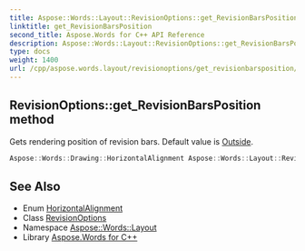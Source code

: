 ```yaml
---
title: Aspose::Words::Layout::RevisionOptions::get_RevisionBarsPosition method
linktitle: get_RevisionBarsPosition
second_title: Aspose.Words for C++ API Reference
description: Aspose::Words::Layout::RevisionOptions::get_RevisionBarsPosition method. Gets rendering position of revision bars. Default value is Outside in C++.
type: docs
weight: 1400
url: /cpp/aspose.words.layout/revisionoptions/get_revisionbarsposition/
---
```

## RevisionOptions::get_RevisionBarsPosition method


Gets rendering position of revision bars. Default value is [Outside](../../../aspose.words.drawing/horizontalalignment/).

```cpp
Aspose::Words::Drawing::HorizontalAlignment Aspose::Words::Layout::RevisionOptions::get_RevisionBarsPosition() const
```

## See Also

* Enum [HorizontalAlignment](../../../aspose.words.drawing/horizontalalignment/)
* Class [RevisionOptions](../)
* Namespace [Aspose::Words::Layout](../../)
* Library [Aspose.Words for C++](../../../)
